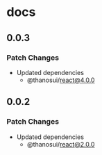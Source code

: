 # docs

## 0.0.3

### Patch Changes

- Updated dependencies
  - @thanosui/react@4.0.0

## 0.0.2

### Patch Changes

- Updated dependencies
  - @thanosui/react@2.0.0
